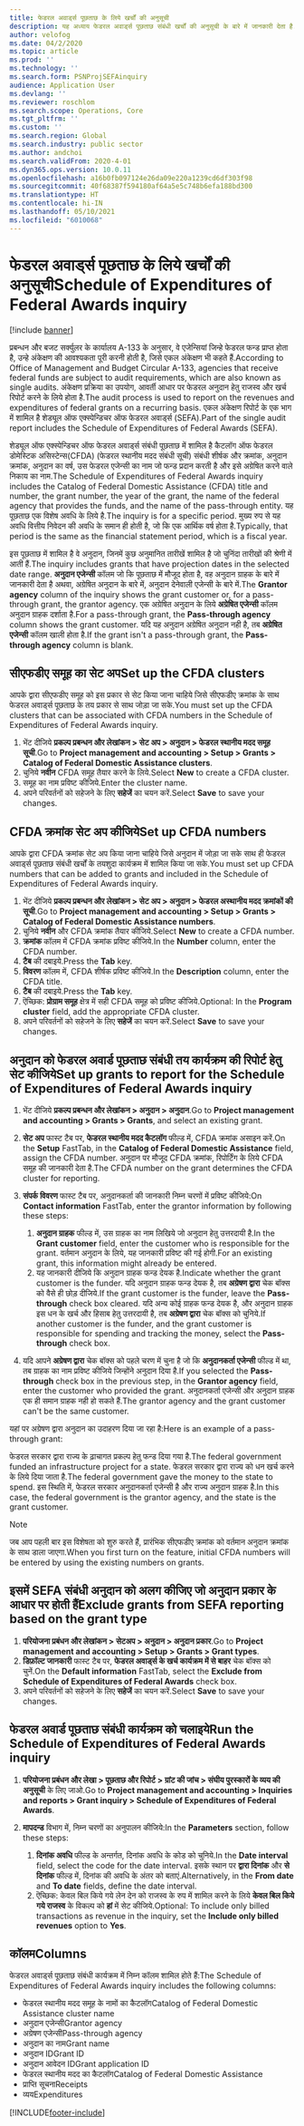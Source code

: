 ```yaml
---
title: फेडरल अवार्ड्स पूछताछ के लिये खर्चों की अनुसूची
description: यह अध्याय फेडरल अवार्ड्स पूछताछ संबंधी खर्चों की अनुसूची के बारे में जानकारी देता है.
author: velofog
ms.date: 04/2/2020
ms.topic: article
ms.prod: ''
ms.technology: ''
ms.search.form: PSNProjSEFAinquiry
audience: Application User
ms.devlang: ''
ms.reviewer: roschlom
ms.search.scope: Operations, Core
ms.tgt_pltfrm: ''
ms.custom: ''
ms.search.region: Global
ms.search.industry: public sector
ms.author: andchoi
ms.search.validFrom: 2020-4-01
ms.dyn365.ops.version: 10.0.11
ms.openlocfilehash: a16b0fb097124e26da09e220a1239cd6df303f98
ms.sourcegitcommit: 40f68387f594180af64a5e5c748b6efa188bd300
ms.translationtype: HT
ms.contentlocale: hi-IN
ms.lasthandoff: 05/10/2021
ms.locfileid: "6010068"
---
```

# <a name="schedule-of-expenditures-of-federal-awards-inquiry"></a><span data-ttu-id="8b616-103">फेडरल अवार्ड्स पूछताछ के लिये खर्चों की अनुसूची</span><span class="sxs-lookup"><span data-stu-id="8b616-103">Schedule of Expenditures of Federal Awards inquiry</span></span>

[!include [banner](../includes/banner.md)]

<span data-ttu-id="8b616-104">प्रबन्धन और बजट सर्क्युलर के कार्यालय A-133 के अनुसार, वे एजेन्सियां जिन्हे फेडरल फन्ड प्राप्त होता है, उन्हे अंकेक्षण की आवश्यकता पूरी करनी होती है, जिसे एकल अंकेक्षण भी कहते हैं.</span><span class="sxs-lookup"><span data-stu-id="8b616-104">According to Office of Management and Budget Circular A-133, agencies that receive federal funds are subject to audit requirements, which are also known as single audits.</span></span> <span data-ttu-id="8b616-105">अंकेक्षण प्रक्रिया का उपयोग, आवर्ती आधार पर फेडरल अनुदान हेतु राजस्व और खर्च रिपोर्ट करने के लिये होता है.</span><span class="sxs-lookup"><span data-stu-id="8b616-105">The audit process is used to report on the revenues and expenditures of federal grants on a recurring basis.</span></span> <span data-ttu-id="8b616-106">एकल अंकेक्षण रिपोर्ट के एक भाग में शामिल है शेड्यूल ऑफ एक्स्पेन्डिचर ऑफ फेडरल अवार्ड्स (SEFA).</span><span class="sxs-lookup"><span data-stu-id="8b616-106">Part of the single audit report includes the Schedule of Expenditures of Federal Awards (SEFA).</span></span>

<span data-ttu-id="8b616-107">शेड्यूल ऑफ एक्स्पेन्डिचर ऑफ फेडरल अवार्ड्स संबंधी पूछताछ में शामिल है कैटलॉग ऑफ फेडरल डोमेस्टिक असिस्टेन्स(CFDA) (फेडरल स्थानीय मदद संबंधी सूची) संबंधी शीर्षक और क्रमांक, अनुदान क्रमांक, अनुदान का वर्ष, उस फेडरल एजेन्सी का नाम जो फन्ड प्रदान करती है और इसे अग्रेषित करने वाले निकाय का नाम.</span><span class="sxs-lookup"><span data-stu-id="8b616-107">The Schedule of Expenditures of Federal Awards inquiry includes the Catalog of Federal Domestic Assistance (CFDA) title and number, the grant number, the year of the grant, the name of the federal agency that provides the funds, and the name of the pass-through entity.</span></span> <span data-ttu-id="8b616-108">यह पूछताछ एक विशेष अवधि के लिये है.</span><span class="sxs-lookup"><span data-stu-id="8b616-108">The inquiry is for a specific period.</span></span> <span data-ttu-id="8b616-109">मुख्य रुप से यह अवधि वित्तीय निवेदन की अवधि के समान ही होती है, जो कि एक आर्थिक वर्ष होता है.</span><span class="sxs-lookup"><span data-stu-id="8b616-109">Typically, that period is the same as the financial statement period, which is a fiscal year.</span></span>

<span data-ttu-id="8b616-110">इस पूछताछ में शामिल है वे अनुदान, जिनमें कुछ अनुमानित तारीखें शामिल है जो चुनिंदा तारीखों की श्रेणी में आती हैं.</span><span class="sxs-lookup"><span data-stu-id="8b616-110">The inquiry includes grants that have projection dates in the selected date range.</span></span> <span data-ttu-id="8b616-111">**अनुदान एजेन्सी** कॉलम जो कि पूछताछ में मौजूद होता है, वह अनुदान ग्राहक के बारे में जानकारी देता है अथवा, अग्रेषित अनुदान के बारे में, अनुदान देनेवाली एजेन्सी के बारे में.</span><span class="sxs-lookup"><span data-stu-id="8b616-111">The **Grantor agency** column of the inquiry shows the grant customer or, for a pass-through grant, the grantor agency.</span></span> <span data-ttu-id="8b616-112">एक अग्रेषित अनुदान के लिये **अग्रेषित एजेन्सी** कॉलम अनुदान ग्राहक दर्शाता है.</span><span class="sxs-lookup"><span data-stu-id="8b616-112">For a pass-through grant, the **Pass-through agency** column shows the grant customer.</span></span> <span data-ttu-id="8b616-113">यदि यह अनुदान अग्रेषित अनुदान नही है, तब **अग्रेषित एजेन्सी** कॉलम खाली होता है.</span><span class="sxs-lookup"><span data-stu-id="8b616-113">If the grant isn't a pass-through grant, the **Pass-through agency** column is blank.</span></span>

## <a name="set-up-the-cfda-clusters"></a><span data-ttu-id="8b616-114">सीएफडीए समूह का सेट अप</span><span class="sxs-lookup"><span data-stu-id="8b616-114">Set up the CFDA clusters</span></span>

<span data-ttu-id="8b616-115">आपके द्वारा सीएफडीए समूह को इस प्रकार से सेट किया जाना चाहिये जिसे सीएफडीए क्रमांक के साथ फेडरल अवार्ड्स पूछताछ के तय प्रकार से साथ जोड़ा जा सके.</span><span class="sxs-lookup"><span data-stu-id="8b616-115">You must set up the CFDA clusters that can be associated with CFDA numbers in the Schedule of Expenditures of Federal Awards inquiry.</span></span>

1. <span data-ttu-id="8b616-116">भेंट दीजिये **प्रकल्प प्रबन्धन और लेखांकन \> सेट अप \> अनुदान \> फेडरल स्थानीय मदद समूह सूची**.</span><span class="sxs-lookup"><span data-stu-id="8b616-116">Go to **Project management and accounting \> Setup \> Grants \> Catalog of Federal Domestic Assistance clusters**.</span></span>
2. <span data-ttu-id="8b616-117">चुनिये **नवीन** CFDA समूह तैयार करने के लिये.</span><span class="sxs-lookup"><span data-stu-id="8b616-117">Select **New** to create a CFDA cluster.</span></span>
3. <span data-ttu-id="8b616-118">समूह का नाम प्रविष्ट कीजिये.</span><span class="sxs-lookup"><span data-stu-id="8b616-118">Enter the cluster name.</span></span>
4. <span data-ttu-id="8b616-119">अपने परिवर्तनों को सहेजने के लिए **सहेजें** का चयन करें.</span><span class="sxs-lookup"><span data-stu-id="8b616-119">Select **Save** to save your changes.</span></span>

## <a name="set-up-cfda-numbers"></a><span data-ttu-id="8b616-120">CFDA क्रमांक सेट अप कीजिये</span><span class="sxs-lookup"><span data-stu-id="8b616-120">Set up CFDA numbers</span></span>

<span data-ttu-id="8b616-121">आपके द्वारा CFDA क्रमांक सेट अप किया जाना चाहिये जिसे अनुदान में जोड़ा जा सके साथ ही फेडरल अवार्ड्स पूछताछ संबंधी खर्चों के तयशुदा कार्यक्रम में शामिल किया जा सके.</span><span class="sxs-lookup"><span data-stu-id="8b616-121">You must set up CFDA numbers that can be added to grants and included in the Schedule of Expenditures of Federal Awards inquiry.</span></span>

1. <span data-ttu-id="8b616-122">भेंट दीजिये **प्रकल्प प्रबन्धन और लेखांकन \> सेट अप \> अनुदान \> फेडरल अस्थानीय मदद क्रमांकों की सूची**.</span><span class="sxs-lookup"><span data-stu-id="8b616-122">Go to **Project management and accounting \> Setup \> Grants \> Catalog of Federal Domestic Assistance numbers**.</span></span>
2. <span data-ttu-id="8b616-123">चुनिये **नवीन** और CFDA क्रमांक तैयार कीजिये.</span><span class="sxs-lookup"><span data-stu-id="8b616-123">Select **New** to create a CFDA number.</span></span>
3. <span data-ttu-id="8b616-124">**क्रमांक** कॉलम में CFDA क्रमांक प्रविष्ट कीजिये.</span><span class="sxs-lookup"><span data-stu-id="8b616-124">In the **Number** column, enter the CFDA number.</span></span>
4. <span data-ttu-id="8b616-125">**टैब** की दबाइये.</span><span class="sxs-lookup"><span data-stu-id="8b616-125">Press the **Tab** key.</span></span>
5. <span data-ttu-id="8b616-126">**विवरण** कॉलम में, CFDA शीर्षक प्रविष्ट कीजिये.</span><span class="sxs-lookup"><span data-stu-id="8b616-126">In the **Description** column, enter the CFDA title.</span></span>
6. <span data-ttu-id="8b616-127">**टैब** की दबाइये.</span><span class="sxs-lookup"><span data-stu-id="8b616-127">Press the **Tab** key.</span></span>
7. <span data-ttu-id="8b616-128">ऎच्छिक: **प्रोग्राम समूह** क्षेत्र में सही CFDA समूह को प्रविष्ट कीजिये.</span><span class="sxs-lookup"><span data-stu-id="8b616-128">Optional: In the **Program cluster** field, add the appropriate CFDA cluster.</span></span>
8. <span data-ttu-id="8b616-129">अपने परिवर्तनों को सहेजने के लिए **सहेजें** का चयन करें.</span><span class="sxs-lookup"><span data-stu-id="8b616-129">Select **Save** to save your changes.</span></span>

## <a name="set-up-grants-to-report-for-the-schedule-of-expenditures-of-federal-awards-inquiry"></a><span data-ttu-id="8b616-130">अनुदान को फेडरल अवार्ड पूछताछ संबंधी तय कार्यक्रम की रिपोर्ट हेतु सेट कीजिये</span><span class="sxs-lookup"><span data-stu-id="8b616-130">Set up grants to report for the Schedule of Expenditures of Federal Awards inquiry</span></span>

1. <span data-ttu-id="8b616-131">भेंट दीजिये **प्रकल्प प्रबन्धन और लेखांकन \> अनुदान \> अनुदान**.</span><span class="sxs-lookup"><span data-stu-id="8b616-131">Go to **Project management and accounting \> Grants \> Grants**, and select an existing grant.</span></span>
2. <span data-ttu-id="8b616-132">**सेट अप** फास्ट टैब पर, **फेडरल स्थानीय मदद कैटलॉग** फील्ड में, CFDA क्रमांक असाइन करें.</span><span class="sxs-lookup"><span data-stu-id="8b616-132">On the **Setup** FastTab, in the **Catalog of Federal Domestic Assistance** field, assign the CFDA number.</span></span> <span data-ttu-id="8b616-133">अनुदान पर मौजूद CFDA क्रमांक, रिपोर्टिंग के लिये CFDA समूह की जानकारी देता है.</span><span class="sxs-lookup"><span data-stu-id="8b616-133">The CFDA number on the grant determines the CFDA cluster for reporting.</span></span>
3. <span data-ttu-id="8b616-134">**संपर्क विवरण** फास्ट टैब पर, अनुदानकर्ता की जानकारी निम्न चरणों में प्रविष्ट कीजिये:</span><span class="sxs-lookup"><span data-stu-id="8b616-134">On **Contact information** FastTab, enter the grantor information by following these steps:</span></span>

    1. <span data-ttu-id="8b616-135">**अनुदान ग्राहक** फील्ड में, उस ग्राहक का नाम लिखिये जो अनुदान हेतु उत्तरदायी है.</span><span class="sxs-lookup"><span data-stu-id="8b616-135">In the **Grant customer** field, enter the customer who is responsible for the grant.</span></span> <span data-ttu-id="8b616-136">वर्तमान अनुदान के लिये, यह जानकारी प्रविष्ट की गई होगी.</span><span class="sxs-lookup"><span data-stu-id="8b616-136">For an existing grant, this information might already be entered.</span></span>
    2. <span data-ttu-id="8b616-137">यह जानकारी दीजिये कि अनुदान ग्राहक फन्ड देयक है.</span><span class="sxs-lookup"><span data-stu-id="8b616-137">Indicate whether the grant customer is the funder.</span></span> <span data-ttu-id="8b616-138">यदि अनुदान ग्राहक फन्ड देयक है, तब **अग्रेषण द्वारा** चेक बॉक्स को वैसे ही छोड़ दीजिये.</span><span class="sxs-lookup"><span data-stu-id="8b616-138">If the grant customer is the funder, leave the **Pass-through** check box cleared.</span></span> <span data-ttu-id="8b616-139">यदि अन्य कोई ग्राहक फन्ड देयक है, और अनुदान ग्राहक इस धन के खर्च और हिसाब हेतु उत्तरदायी है, तब **अग्रेषण द्वारा** चेक बॉक्स को चुनिये.</span><span class="sxs-lookup"><span data-stu-id="8b616-139">If another customer is the funder, and the grant customer is responsible for spending and tracking the money, select the **Pass-through** check box.</span></span>

4. <span data-ttu-id="8b616-140">यदि आपने **अग्रेषण द्वारा** चेक बॉक्स को पहले चरण में चुना है जो कि **अनुदानकर्ता एजेन्सी** फील्ड में था, तब ग्राहक का नाम प्रविष्ट कीजिये जिन्होंने अनुदान दिया है.</span><span class="sxs-lookup"><span data-stu-id="8b616-140">If you selected the **Pass-through** check box in the previous step, in the **Grantor agency** field, enter the customer who provided the grant.</span></span> <span data-ttu-id="8b616-141">अनुदानकर्ता एजेन्सी और अनुदान ग्राहक एक ही समान ग्राहक नही हो सकते हैं.</span><span class="sxs-lookup"><span data-stu-id="8b616-141">The grantor agency and the grant customer can't be the same customer.</span></span>

<span data-ttu-id="8b616-142">यहां पर अग्रेषण द्वारा अनुदान का उदाहरण दिया जा रहा है:</span><span class="sxs-lookup"><span data-stu-id="8b616-142">Here is an example of a pass-through grant:</span></span>

<span data-ttu-id="8b616-143">फेडरल सरकार द्वारा राज्य के ढ़ाचागत प्रकल्प हेतु फन्ड दिया गया है.</span><span class="sxs-lookup"><span data-stu-id="8b616-143">The federal government funded an infrastructure project for a state.</span></span> <span data-ttu-id="8b616-144">फेडरल सरकार द्वारा राज्य को धन खर्च करने के लिये दिया जाता है.</span><span class="sxs-lookup"><span data-stu-id="8b616-144">The federal government gave the money to the state to spend.</span></span> <span data-ttu-id="8b616-145">इस स्थिति में, फेडरल सरकार अनुदानकर्ता एजेन्सी है और राज्य अनुदान ग्राहक है.</span><span class="sxs-lookup"><span data-stu-id="8b616-145">In this case, the federal government is the grantor agency, and the state is the grant customer.</span></span>

> [!NOTE] 
> <span data-ttu-id="8b616-146">जब आप पहली बार इस विशेषता को शुरु करते हैं, प्रारंभिक सीएफडीए क्रमांक को वर्तमान अनुदान क्रमांक के साथ डाला जाएगा.</span><span class="sxs-lookup"><span data-stu-id="8b616-146">When you first turn on the feature, initial CFDA numbers will be entered by using the existing numbers on grants.</span></span>

## <a name="exclude-grants-from-sefa-reporting-based-on-the-grant-type"></a><span data-ttu-id="8b616-147">इसमें SEFA संबंधी अनुदान को अलग कीजिए जो अनुदान प्रकार के आधार पर होती हैं</span><span class="sxs-lookup"><span data-stu-id="8b616-147">Exclude grants from SEFA reporting based on the grant type</span></span>

1. <span data-ttu-id="8b616-148">**परियोजना प्रबंधन और लेखांकन \> सेटअप \> अनुदान \> अनुदान प्रकार**.</span><span class="sxs-lookup"><span data-stu-id="8b616-148">Go to **Project management and accounting \> Setup \> Grants \> Grant types**.</span></span>
2. <span data-ttu-id="8b616-149">**डिफ़ॉल्ट जानकारी** फास्ट टैब पर, **फेडरल अवार्ड्स के खर्च कार्यक्रम में से बाहर** चेक बॉक्स को चुनें.</span><span class="sxs-lookup"><span data-stu-id="8b616-149">On the **Default information** FastTab, select the **Exclude from Schedule of Expenditures of Federal Awards** check box.</span></span>
3. <span data-ttu-id="8b616-150">अपने परिवर्तनों को सहेजने के लिए **सहेजें** का चयन करें.</span><span class="sxs-lookup"><span data-stu-id="8b616-150">Select **Save** to save your changes.</span></span>

## <a name="run-the-schedule-of-expenditures-of-federal-awards-inquiry"></a><span data-ttu-id="8b616-151">फेडरल अवार्ड पूछताछ संबंधी कार्यक्रम को चलाइये</span><span class="sxs-lookup"><span data-stu-id="8b616-151">Run the Schedule of Expenditures of Federal Awards inquiry</span></span>

1. <span data-ttu-id="8b616-152">**परियोजना प्रबंधन और लेखा \> पूछताछ और रिपोर्ट \> ग्रांट की जांच \> संघीय पुरस्कारों के व्यय की अनुसूची** के लिए जाओ.</span><span class="sxs-lookup"><span data-stu-id="8b616-152">Go to **Project management and accounting \> Inquiries and reports \> Grant inquiry \> Schedule of Expenditures of Federal Awards**.</span></span>
2. <span data-ttu-id="8b616-153">**मापदन्ड** विभाग में, निम्न चरणों का अनुपालन कीजिये:</span><span class="sxs-lookup"><span data-stu-id="8b616-153">In the **Parameters** section, follow these steps:</span></span>

    1. <span data-ttu-id="8b616-154">**दिनांक अवधि** फील्ड के अन्तर्गत, दिनांक अवधि के कोड को चुनिये.</span><span class="sxs-lookup"><span data-stu-id="8b616-154">In the **Date interval** field, select the code for the date interval.</span></span> <span data-ttu-id="8b616-155">इसके स्थान पर **द्वारा दिनांक** और **से दिनांक** फील्ड में, दिनांक की अवधि के अंतर को बताएं.</span><span class="sxs-lookup"><span data-stu-id="8b616-155">Alternatively, in the **From date** and **To date** fields, define the date interval.</span></span>
    2. <span data-ttu-id="8b616-156">ऎच्छिक: केवल बिल किये गये लेन देन को राजस्व के रुप में शामिल करने के लिये **केवल बिल किये गये राजस्व** के विकल्प को **हां** में सेट कीजिये.</span><span class="sxs-lookup"><span data-stu-id="8b616-156">Optional: To include only billed transactions as revenue in the inquiry, set the **Include only billed revenues** option to **Yes**.</span></span>

## <a name="columns"></a><span data-ttu-id="8b616-157">कॉलम</span><span class="sxs-lookup"><span data-stu-id="8b616-157">Columns</span></span>

<span data-ttu-id="8b616-158">फेडरल अवार्ड्स पूछताछ संबंधी कार्यक्रम में निम्न कॉलम शामिल होते हैं:</span><span class="sxs-lookup"><span data-stu-id="8b616-158">The Schedule of Expenditures of Federal Awards inquiry includes the following columns:</span></span>

- <span data-ttu-id="8b616-159">फेडरल स्थानीय मदद समूह के नामों का कैटलॉग</span><span class="sxs-lookup"><span data-stu-id="8b616-159">Catalog of Federal Domestic Assistance cluster name</span></span>
- <span data-ttu-id="8b616-160">अनुदान एजेन्सी</span><span class="sxs-lookup"><span data-stu-id="8b616-160">Grantor agency</span></span>
- <span data-ttu-id="8b616-161">अग्रेषण एजेन्सी</span><span class="sxs-lookup"><span data-stu-id="8b616-161">Pass-through agency</span></span>
- <span data-ttu-id="8b616-162">अनुदान का नाम</span><span class="sxs-lookup"><span data-stu-id="8b616-162">Grant name</span></span>
- <span data-ttu-id="8b616-163">अनुदान ID</span><span class="sxs-lookup"><span data-stu-id="8b616-163">Grant ID</span></span>
- <span data-ttu-id="8b616-164">अनुदान आवेदन ID</span><span class="sxs-lookup"><span data-stu-id="8b616-164">Grant application ID</span></span>
- <span data-ttu-id="8b616-165">फेडरल स्थानीय मदद का कैटलॉग</span><span class="sxs-lookup"><span data-stu-id="8b616-165">Catalog of Federal Domestic Assistance</span></span>
- <span data-ttu-id="8b616-166">प्राप्ति सूचना</span><span class="sxs-lookup"><span data-stu-id="8b616-166">Receipts</span></span>
- <span data-ttu-id="8b616-167">व्यय</span><span class="sxs-lookup"><span data-stu-id="8b616-167">Expenditures</span></span>


[!INCLUDE[footer-include](../includes/footer-banner.md)]